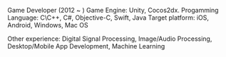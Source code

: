 Game Developer (2012 ~ )
Game Engine: Unity, Cocos2dx.
Progamming Language: C\C++, C#, Objective-C, Swift, Java
Target platform: iOS, Android, Windows, Mac OS

Other experience:
Digital Signal Processing, Image/Audio Processing, Desktop/Mobile App Development, Machine Learning
